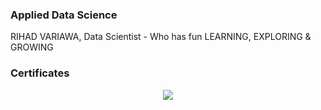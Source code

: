 ### Applied Data Science
RIHAD VARIAWA, Data Scientist - Who has fun LEARNING, EXPLORING & GROWING

### Certificates

<p align="center">
  <img src="./img/Sentiment_Analysis_using_fast_Text_and_ML.png"/>
</p>
